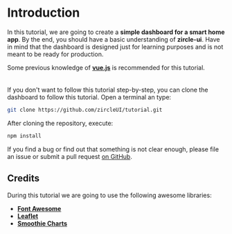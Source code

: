 # Introduction

In this tutorial, we are going to create a **simple dashboard for a smart home app**. By the end, you should have a basic understanding of **zircle-ui**. Have in mind that the dashboard is designed just for learning purposes and is not meant to be ready for production.

Some previous knowledge of [**vue.js**](https://vuejs.org) is recommended for this tutorial.

<img :src="$withBase('/smart-home.jpg')" style="margin-top: 20px; display: block; margin-left: auto; margin-right: auto; width: 100%;" />

If you don't want to follow this tutorial step-by-step, you can clone the dashboard to follow this tutorial. Open a terminal an type:

```sh
git clone https://github.com/zircleUI/tutorial.git
```

After cloning the repository, execute:

```sh
npm install
```

If you find a bug or find out that something is not clear enough, please file an issue or submit a pull request [on GitHub](https://github.com/zircleUI/tutorial).

## Credits

During this tutorial we are going to use the following awesome libraries:

- [**Font Awesome**](https://fontawesome.com/)
- [**Leaflet**](https://leafletjs.com/)
- [**Smoothie Charts**](http://http://smoothiecharts.org/)